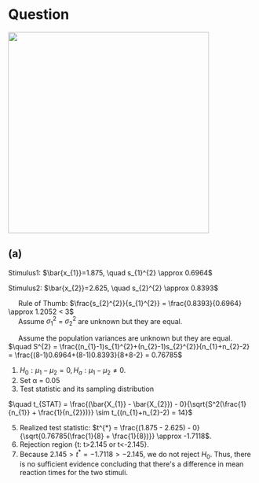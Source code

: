 # Question
<img width="409" src="https://github.com/user-attachments/assets/a555d0e0-7494-40a4-ac9d-220e5726735b"/>

## (a)
Stimulus1: $\bar{x_{1}}=1.875, \quad s_{1}^{2} \approx 0.6964$ 

Stimulus2: $\bar{x_{2}}=2.625, \quad s_{2}^{2} \approx 0.8393$

$\quad$ Rule of Thumb: $\frac{s_{2}^{2}}{s_{1}^{2}} = \frac{0.8393}{0.6964} \approx 1.2052 < 3$  
$\quad$ Assume $\sigma_{1}^{2}$ = $\sigma_{2}^{2}$ are unknown but they are equal.

$\quad$ Assume the population variances are unknown but they are equal.
$\quad S^{2} = \frac{(n_{1}-1)s_{1}^{2}+(n_{2}-1)s_{2}^{2}}{n_{1}+n_{2}-2} = \frac{(8-1)0.6964+(8-1)0.8393}{8+8-2} = 0.76785$

1. $H_{0}: \mu_{1} − \mu_{2} = 0, H_{a} : \mu_{1} − \mu_{2} \neq 0.$
2. Set α = 0.05
3. Test statistic and its sampling distribution

$\quad t_{STAT} = \frac{(\bar{X_{1}} - \bar{X_{2}}) - 0}{\sqrt{S^2(\frac{1}{n_{1}} + \frac{1}{n_{2}})}} \sim t_{(n_{1}+n_{2}-2) = 14}$

5. Realized test statistic: $t^{*} = \frac{(1.875 - 2.625) - 0}{\sqrt{0.76785(\frac{1}{8} + \frac{1}{8})}} \approx -1.7118$.
6. Rejection region {t: t>2.145 or t<-2.145}.
7. Because $2.145 > t^{*}=-1.7118 > -2.145$, we do not reject $H_{0}$. Thus, there is no sufficient evidence concluding that there's a difference in mean reaction times for the two stimuli.
